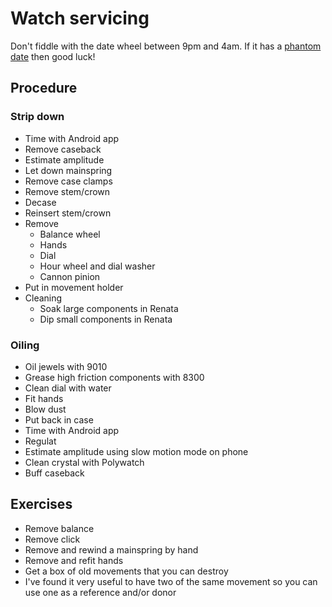 # Watch servicing
Don't fiddle with the date wheel between 9pm and 4am. If it has a [phantom date](https://calibercorner.com/phantom-date/) then good luck!

## Procedure
### Strip down
- Time with Android app
- Remove caseback
- Estimate amplitude
- Let down mainspring
- Remove case clamps
- Remove stem/crown
- Decase
- Reinsert stem/crown
- Remove
    - Balance wheel
    - Hands
    - Dial
    - Hour wheel and dial washer
    - Cannon pinion
- Put in movement holder
- Cleaning
    - Soak large components in Renata
    - Dip small components in Renata

### Oiling
- Oil jewels with 9010
- Grease high friction components with 8300
- Clean dial with water
- Fit hands
- Blow dust
- Put back in case
- Time with Android app
- Regulat
- Estimate amplitude using slow motion mode on phone
- Clean crystal with Polywatch
- Buff caseback

## Exercises
- Remove balance
- Remove click
- Remove and rewind a mainspring by hand
- Remove and refit hands
- Get a box of old movements that you can destroy
- I've found it very useful to have two of the same movement so you can use one as a reference and/or donor
